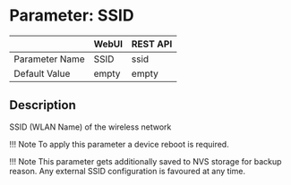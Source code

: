 # Parameter: SSID

|                   | WebUI               | REST API
|:---               |:---                 |:----
| Parameter Name    | SSID                | ssid
| Default Value     | empty               | empty


## Description

SSID (WLAN Name) of the wireless network


!!! Note
    To apply this parameter a device reboot is required.


!!! Note
    This parameter gets additionally saved to NVS storage for backup reason.
    Any external SSID configuration is favoured at any time.

